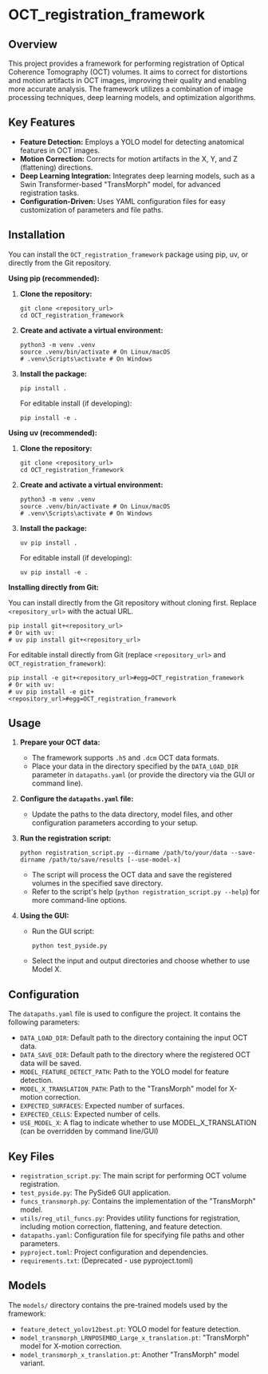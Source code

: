 # OCT_registration_framework

## Overview

This project provides a framework for performing registration of Optical Coherence Tomography (OCT) volumes. It aims to correct for distortions and motion artifacts in OCT images, improving their quality and enabling more accurate analysis. The framework utilizes a combination of image processing techniques, deep learning models, and optimization algorithms.

## Key Features

*   **Feature Detection:** Employs a YOLO model for detecting anatomical features in OCT images.
*   **Motion Correction:** Corrects for motion artifacts in the X, Y, and Z (flattening) directions.
*   **Deep Learning Integration:** Integrates deep learning models, such as a Swin Transformer-based "TransMorph" model, for advanced registration tasks.
*   **Configuration-Driven:** Uses YAML configuration files for easy customization of parameters and file paths.

## Installation

You can install the `OCT_registration_framework` package using pip, uv, or directly from the Git repository.

**Using pip (recommended):**

1.  **Clone the repository:**
    ```shell
    git clone <repository_url>
    cd OCT_registration_framework
    ```
2.  **Create and activate a virtual environment:**
    ```shell
    python3 -m venv .venv
    source .venv/bin/activate # On Linux/macOS
    # .venv\Scripts\activate # On Windows
    ```
3.  **Install the package:**
    ```shell
    pip install .
    ```
    For editable install (if developing):
    ```shell
    pip install -e .
    ```

**Using uv (recommended):**

1.  **Clone the repository:**
    ```shell
    git clone <repository_url>
    cd OCT_registration_framework
    ```
2.  **Create and activate a virtual environment:**
    ```shell
    python3 -m venv .venv
    source .venv/bin/activate # On Linux/macOS
    # .venv\Scripts\activate # On Windows
    ```
3.  **Install the package:**
    ```shell
    uv pip install .
    ```
    For editable install (if developing):
    ```shell
    uv pip install -e .
    ```

**Installing directly from Git:**

You can install directly from the Git repository without cloning first. Replace `<repository_url>` with the actual URL.

```shell
pip install git+<repository_url>
# Or with uv:
# uv pip install git+<repository_url>
```
For editable install directly from Git (replace `<repository_url>` and `OCT_registration_framework`):
```shell
pip install -e git+<repository_url>#egg=OCT_registration_framework
# Or with uv:
# uv pip install -e git+<repository_url>#egg=OCT_registration_framework
```

## Usage

1.  **Prepare your OCT data:**
    *   The framework supports `.h5` and `.dcm` OCT data formats.
    *   Place your data in the directory specified by the `DATA_LOAD_DIR` parameter in `datapaths.yaml` (or provide the directory via the GUI or command line).

2.  **Configure the `datapaths.yaml` file:**
    *   Update the paths to the data directory, model files, and other configuration parameters according to your setup.

3.  **Run the registration script:**

    ```shell
    python registration_script.py --dirname /path/to/your/data --save-dirname /path/to/save/results [--use-model-x]
    ```
    *   The script will process the OCT data and save the registered volumes in the specified save directory.
    *   Refer to the script's help (`python registration_script.py --help`) for more command-line options.

4. **Using the GUI:**
    *   Run the GUI script:
        ```shell
        python test_pyside.py
        ```
    *   Select the input and output directories and choose whether to use Model X.

## Configuration

The `datapaths.yaml` file is used to configure the project. It contains the following parameters:

*   `DATA_LOAD_DIR`: Default path to the directory containing the input OCT data.
*   `DATA_SAVE_DIR`: Default path to the directory where the registered OCT data will be saved.
*   `MODEL_FEATURE_DETECT_PATH`: Path to the YOLO model for feature detection.
*   `MODEL_X_TRANSLATION_PATH`: Path to the "TransMorph" model for X-motion correction.
*    `EXPECTED_SURFACES`: Expected number of surfaces.
*    `EXPECTED_CELLS`: Expected number of cells.
*   `USE_MODEL_X`: A flag to indicate whether to use MODEL_X_TRANSLATION (can be overridden by command line/GUI)

## Key Files

*   `registration_script.py`: The main script for performing OCT volume registration.
*   `test_pyside.py`: The PySide6 GUI application.
*   `funcs_transmorph.py`: Contains the implementation of the "TransMorph" model.
*   `utils/reg_util_funcs.py`: Provides utility functions for registration, including motion correction, flattening, and feature detection.
*   `datapaths.yaml`: Configuration file for specifying file paths and other parameters.
*   `pyproject.toml`: Project configuration and dependencies.
*   `requirements.txt`: (Deprecated - use pyproject.toml)

## Models

The `models/` directory contains the pre-trained models used by the framework:

*   `feature_detect_yolov12best.pt`: YOLO model for feature detection.
*   `model_transmorph_LRNPOSEMBD_Large_x_translation.pt`: "TransMorph" model for X-motion correction.
*   `model_transmorph_x_translation.pt`: Another "TransMorph" model variant.

